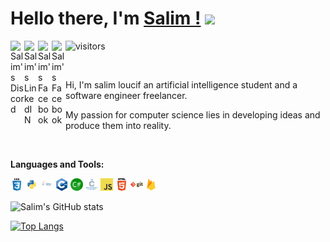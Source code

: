 # Hello there, I'm [Salim !](https://SalimLouDev.github.io)  <img src="https://media.giphy.com/media/hvRJCLFzcasrR4ia7z/giphy.gif" width="35px">

<a href="">
  <img align="left" alt="Salim's Discord" width="22px" src="https://raw.githubusercontent.com/peterthehan/peterthehan/master/assets/discord.svg" />
</a>
<a href="https://www.linkedin.com/in/salimloudev/">
  <img align="left" alt="Salim's LinkedIN" width="22px" src="https://raw.githubusercontent.com/peterthehan/peterthehan/master/assets/linkedin.svg" />
</a>

<a href="https://www.facebook.com/salimloudev/">
  <img align="left" alt="Salim's Facebook" width="22px" src="https://raw.githubusercontent.com/peterthehan/peterthehan/master/assets/facebook.svg" />
</a>
<a href="https://www.instagram.com/salimloudev/">
  <img align="left" alt="Salim's Facebook" width="22px" src="https://seeklogo.com/images/I/instagram-new-2016-logo-D9D42A0AD4-seeklogo.com.png" />
</a>



![visitors](https://visitor-badge.glitch.me/badge?page_id=SalimLouDev.SalimLouDev)



<br />

Hi, I'm salim loucif an artificial intelligence student and a software engineer freelancer.

My passion for computer science lies in developing ideas and produce them into reality.

<br />


**Languages and Tools:**  
  
<code><img height="20" src="https://raw.githubusercontent.com/github/explore/80688e429a7d4ef2fca1e82350fe8e3517d3494d/topics/css/css.png"></code> 
<code><img height="20" src="https://raw.githubusercontent.com/github/explore/80688e429a7d4ef2fca1e82350fe8e3517d3494d/topics/python/python.png"></code>
<code><img height="20" src="https://raw.githubusercontent.com/github/explore/80688e429a7d4ef2fca1e82350fe8e3517d3494d/topics/java/java.png"></code>
<code><img height="20" src="https://raw.githubusercontent.com/github/explore/5c058a388828bb5fde0bcafd4bc867b5bb3f26f3/topics/cpp/cpp.png"></code>
<code><img height="20" src="https://raw.githubusercontent.com/github/explore/5c058a388828bb5fde0bcafd4bc867b5bb3f26f3/topics/csharp/csharp.png"></code>
<code><img height="20" src="https://raw.githubusercontent.com/github/explore/5c058a388828bb5fde0bcafd4bc867b5bb3f26f3/topics/c/c.png"></code>
<code><img height="20" src="https://raw.githubusercontent.com/github/explore/80688e429a7d4ef2fca1e82350fe8e3517d3494d/topics/javascript/javascript.png"></code>
<code><img height="20" src="https://raw.githubusercontent.com/github/explore/80688e429a7d4ef2fca1e82350fe8e3517d3494d/topics/html/html.png"></code>
<code><img height="20" src="https://raw.githubusercontent.com/github/explore/80688e429a7d4ef2fca1e82350fe8e3517d3494d/topics/git/git.png"></code> 
<code><img height="20" src="https://raw.githubusercontent.com/github/explore/80688e429a7d4ef2fca1e82350fe8e3517d3494d/topics/firebase/firebase.png"></code>  


![Salim's GitHub stats](https://github-readme-stats.vercel.app/api?username=SalimLouDev&theme=merko&show_icons=true&count_private=true)


[![Top Langs](https://github-readme-stats.vercel.app/api/top-langs/?username=SalimLouDev&theme=merko)](https://github.com/anuraghazra/github-readme-stats)
